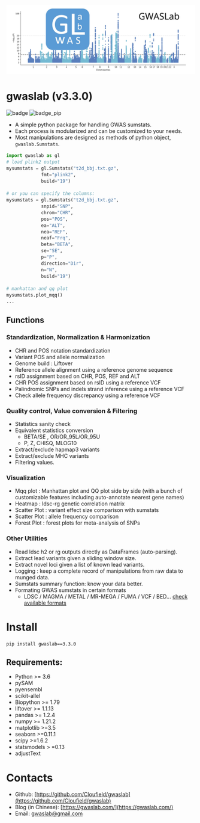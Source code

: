 ![index_logo](./images/index_logo.jpg)

# gwaslab (v3.3.0)

![badge](https://img.shields.io/badge/release-v3.3.0-brightgreen)
![badge_pip](https://img.shields.io/pypi/dm/gwaslab)

* A simple python package for handling GWAS sumstats.
* Each process is modularized and can be customized to your needs.
* Most manipulations are designed as methods of python object, `gwaslab.Sumstats`.

```python
import gwaslab as gl
# load plink2 output
mysumstats = gl.Sumstats("t2d_bbj.txt.gz",
             fmt="plink2",
             build="19")

# or you can specify the columns:
mysumstats = gl.Sumstats("t2d_bbj.txt.gz",
             snpid="SNP",
             chrom="CHR",
             pos="POS",
             ea="ALT",
             nea="REF",
             neaf="Frq",
             beta="BETA",
             se="SE",
             p="P",
             direction="Dir",
             n="N",
             build="19")

# manhattan and qq plot
mysumstats.plot_mqq()
...
```

## Functions

### Standardization, Normalization & Harmonization

- CHR and POS notation standardization
- Variant POS and allele normalization
- Genome build : Liftover
- Reference allele alignment using a reference genome sequence
- rsID assignment based on CHR, POS, REF and ALT
- CHR POS assignment based on rsID using a reference VCF
- Palindromic SNPs and indels strand inference using a reference VCF
- Check allele frequency discrepancy using a reference VCF

### Quality control, Value conversion & Filtering

- Statistics sanity check
- Equivalent statistics conversion
    - BETA/SE , OR/OR_95L/OR_95U
    - P, Z, CHISQ, MLOG10
- Extract/exclude hapmap3 variants 
- Extract/exclude MHC variants
- Filtering values.

### Visualization

- Mqq plot : Manhattan plot and QQ plot side by side (with a bunch of customizable features including auto-annotate nearest gene names)
- Heatmap : ldsc-rg genetic correlation matrix
- Scatter Plot : variant effect size comparison with sumstats
- Scatter Plot : allele frequency comparison 
- Forest Plot : forest plots for meta-analysis of SNPs

### Other Utilities

- Read ldsc h2 or rg outputs directly as DataFrames (auto-parsing).
- Extract lead variants given a sliding window size.
- Extract novel loci given a list of known lead variants.
- Logging : keep a complete record of manipulations from raw data to munged data.
- Sumstats summary function: know your data better. 
- Formating GWAS sumstats in certain formats
  - LDSC / MAGMA / METAL / MR-MEGA / FUMA / VCF / BED... [check available formats](https://github.com/Cloufield/formatbook)

# Install

```
pip install gwaslab==3.3.0
```


## Requirements:

- Python >= 3.6
- pySAM 
- pyensembl
- scikit-allel
- Biopython >= 1.79
- liftover >= 1.1.13
- pandas >= 1.2.4
- numpy >= 1.21.2
- matplotlib >=3.5
- seaborn >=0.11.1
- scipy >=1.6.2
- statsmodels > =0.13
- adjustText

# Contacts
* Github: [https://github.com/Cloufield/gwaslab](https://github.com/Cloufield/gwaslab)
* Blog (in Chinese): [https://gwaslab.com/](https://gwaslab.com/)
* Email: gwaslab@gmail.com


